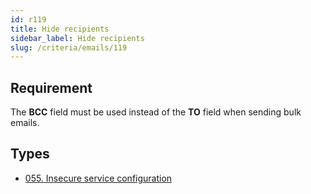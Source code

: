 ```yaml
---
id: r119
title: Hide recipients
sidebar_label: Hide recipients
slug: /criteria/emails/119
---
```


## Requirement

The **BCC** field must be used instead of the **TO** field
when sending bulk emails.

## Types

- [055. Insecure service configuration](/types/055)
